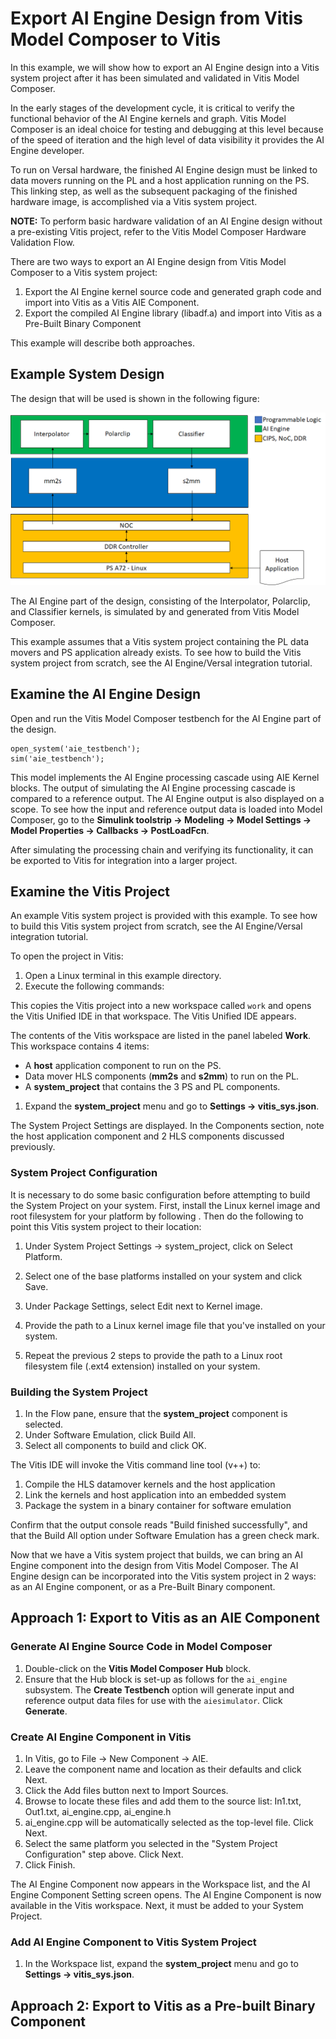 # Export AI Engine Design from Vitis Model Composer to Vitis

In this example, we will show how to export an AI Engine design into a 
Vitis system project after it has been simulated and validated in Vitis 
Model Composer.

In the early stages of the development cycle, it is critical to verify 
the functional behavior of the AI Engine kernels and graph. Vitis Model 
Composer is an ideal choice for testing and debugging at this level 
because of the speed of iteration and the high level of data visibility it 
provides the AI Engine developer.

To run on Versal hardware, the finished AI Engine design must be linked 
to data movers running on the PL and a host application running on the PS. 
This linking step, as well as the subsequent packaging of the finished 
hardware image, is accomplished via a Vitis system project.

**NOTE:** To perform basic hardware validation of an AI Engine design 
without a pre-existing Vitis project, refer to the Vitis Model Composer 
Hardware Validation Flow.

There are two ways to export an AI Engine design from Vitis Model 
Composer to a Vitis system project:

1. Export the AI Engine kernel source code and generated graph code and 
import into Vitis as a Vitis AIE Component.
2. Export the compiled AI Engine library (libadf.a) and import into Vitis 
as a Pre-Built Binary Component

This example will describe both approaches.

## Example System Design

The design that will be used is shown in the following figure:

![](./Images/lab8_system_diagram.png)

The AI Engine part of the design, consisting of the Interpolator, 
Polarclip, and Classifier kernels, is simulated by and generated from 
Vitis Model Composer.

This example assumes that a Vitis system project containing the PL data 
movers and PS application already exists. To see how to build the Vitis 
system project from scratch, see the AI Engine/Versal integration 
tutorial.

## Examine the AI Engine Design

Open and run the Vitis Model Composer testbench for the AI Engine part of 
the design.

```
open_system('aie_testbench');
sim('aie_testbench');
```

This model implements the AI Engine processing cascade using AIE Kernel 
blocks. The output of simulating the AI Engine processing cascade is 
compared to a reference output. The AI Engine output is also displayed on 
a scope. To see how the input and reference output data is loaded into 
Model Composer, go to the **Simulink toolstrip -> Modeling -> Model 
Settings -> Model Properties -> Callbacks -> PostLoadFcn**.

After simulating the processing chain and verifying its functionality, it 
can be exported to Vitis for integration into a larger project.

## Examine the Vitis Project

An example Vitis system project is provided with this example. To see how 
to build this Vitis system project from scratch, see the AI Engine/Versal 
integration tutorial.

To open the project in Vitis:

1. Open a Linux terminal in this example directory.
2. Execute the following commands:

This copies the Vitis project into a new workspace called `work` and 
opens the Vitis Unified IDE in that workspace. The Vitis Unified IDE 
appears.

The contents of the Vitis workspace are listed in the panel labeled 
**Work**. This workspace contains 4 items:

- A **host** application component to run on the PS.
- Data mover HLS components (**mm2s** and **s2mm**) to run on the PL.
- A **system_project** that contains the 3 PS and PL components.

1. Expand the **system_project** menu and go to **Settings -> 
vitis_sys.json**.

The System Project Settings are displayed. In the Components section, 
note the host application component and 2 HLS components discussed 
previously.

### System Project Configuration

It is necessary to do some basic configuration before attempting to build 
the System Project on your system. First, install the Linux kernel image 
and root filesystem for your platform by following . Then do the following 
to point this Vitis system project to their location:

1. Under System Project Settings -> system_project, click on Select 
Platform.

2. Select one of the base platforms installed on your system and click 
Save.

3. Under Package Settings, select Edit next to Kernel image.

4. Provide the path to a Linux kernel image file that you've installed on 
your system.

5. Repeat the previous 2 steps to provide the path to a Linux root 
filesystem file (.ext4 extension) installed on your system.

### Building the System Project

1. In the Flow pane, ensure that the **system_project** component is 
selected.
2. Under Software Emulation, click Build All.
3. Select all components to build and click OK.

The Vitis IDE will invoke the Vitis command line tool (v++) to:

1. Compile the HLS datamover kernels and the host application
2. Link the kernels and host application into an embedded system
3. Package the system in a binary container for software emulation

Confirm that the output console reads "Build finished successfully", and 
that the Build All option under Software Emulation has a green check mark.

Now that we have a Vitis system project that builds, we can bring an AI 
Engine component into the design from Vitis Model Composer. The AI Engine 
design can be incorporated into the Vitis system project in 2 ways: as an 
AI Engine component, or as a Pre-Built Binary component.

## Approach 1: Export to Vitis as an AIE Component

### Generate AI Engine Source Code in Model Composer

1. Double-click on the **Vitis Model Composer** **Hub** block.
2. Ensure that the Hub block is set-up as follows for the `ai_engine` 
subsystem. The **Create Testbench** option will generate input and 
reference output data files for use with the `aiesimulator`. Click 
**Generate**.

### Create AI Engine Component in Vitis

1. In Vitis, go to File -> New Component -> AIE.
2. Leave the component name and location as their defaults and click 
Next.
3. Click the Add files button next to Import Sources.
4. Browse to locate these files and add them to the source list: In1.txt, 
Out1.txt, ai_engine.cpp, ai_engine.h 
5. ai_engine.cpp will be automatically selected as the top-level file. 
Click Next.
6. Select the same platform you selected in the "System Project 
Configuration" step above. Click Next.
7. Click Finish.

The AI Engine Component now appears in the Workspace list, and the AI 
Engine Component Setting screen opens. The AI Engine Component is now 
available in the Vitis workspace. Next, it must be added to your System 
Project.

### Add AI Engine Component to Vitis System Project

1. In the Workspace list, expand the **system_project** menu and go to 
**Settings -> vitis_sys.json**.

## Approach 2: Export to Vitis as a Pre-built Binary Component

